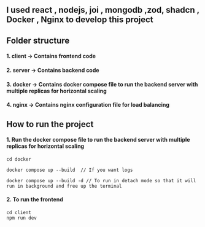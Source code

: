 ## I used react , nodejs, joi , mongodb ,zod, shadcn , Docker , Nginx to develop this project

## Folder structure

#### 1. client -> Contains frontend code

#### 2. server -> Contains backend code

#### 3. docker -> Contains docker compose file to run the backend server with multiple replicas for horizontal scaling

#### 4. nginx -> Contains nginx configuration file for load balancing

## How to run the project

#### 1. Run the docker compose file to run the backend server with multiple replicas for horizontal scaling

```
cd docker

docker compose up --build  // If you want logs

docker compose up --build -d // To run in detach mode so that it will run in background and free up the terminal
```

#### 2. To run the frontend

```
cd client
npm run dev
```
